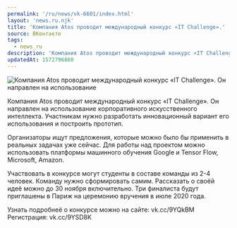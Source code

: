 ```yaml
---
permalink: '/ru/news/vk-6601/index.html'
layout: 'news.ru.njk'
title: 'Компания Atos проводит международный конкурс «IT Challenge».'
source: ВКонтакте
tags:
  - news_ru
description: 'Компания Atos проводит международный конкурс «IT Challenge».'
updatedAt: 1572796860
---
```

![Компания Atos проводит международный конкурс «IT Challenge». Он направлен на использование](https://sun9-53.userapi.com/impf/c855620/v855620624/1485e6/lR5VskWmbHQ.jpg?size=1280x720&quality=96&proxy=1&sign=b5d9b9f2f4e38a823c8932a862703883&c_uniq_tag=9-P4DnTNmK8AI1XmIzaTqbPvAM-uOkqZ95120FbojbI&type=album)

Компания Atos проводит международный конкурс «IT Challenge». Он направлен на использование корпоративного искусственного интеллекта. Участникам нужно разработать инновационный вариант его использования и построить прототип.

Организаторы ищут предложения, которые можно было бы применить в реальных задачах уже сейчас. Для работы над проектом можно использовать платформы машинного обучения Google и Tensor Flow, Microsoft, Amazon.

Участвовать в конкурсе могут студенты в составе команды из 2-4 человек. Команду нужно сформировать самим. Рассказать о своёй идеё можно до 30 ноября включительно. Три финалиста будут приглашены в Париж на церемонию вручения в июле 2020 года.

Узнать подробнеё о конкурсе можно на сайте: vk.cc/9YQkBM
Регистрация: vk.cc/9YSD8K
